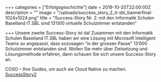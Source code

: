 +++
categories = ["Erfolgsgeschichte"]
date = 2019-10-20T22:00:00Z
description = ""
image = "/uploads/success_story_2_it-sbl_bannerfinal-1024x1024.png"
title = "Success-Story Nr. 2: mit den Informatik Schulen Baselland IT.SBL sind 13’000 virtuelle Schulzimmer entstanden"

+++
Unsere zweite Success-Story ist da! Zusammen mit den Informatik Schulen Baselland IT.SBL haben wir eine Lösung mit Microsoft Intelligent Teams so angepasst, dass sozusagen “in der grossen Pause” 13’000 Schulzimmer entstanden sind. Wollen Sie mehr über Zielsetzung und Lösungsmethode erfahren, dann schauen Sie sich unsere Success-Story an.

COSO – Ihre Guides, um auch sie Cloud Native zu machen.  
[SuccessStory2](https://www.corporatesoftware.ch/wp-content/uploads/SuccessStory2.pdf)